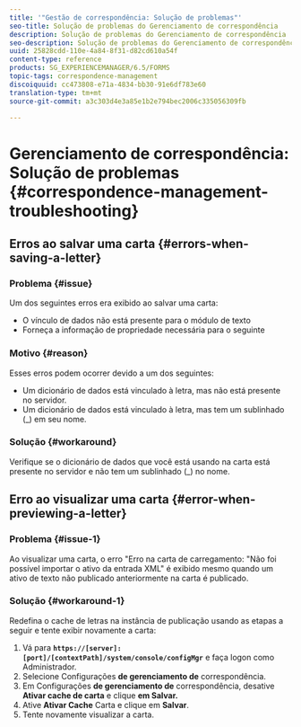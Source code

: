 ```yaml
---
title: '"Gestão de correspondência: Solução de problemas"'
seo-title: Solução de problemas do Gerenciamento de correspondência
description: Solução de problemas do Gerenciamento de correspondência
seo-description: Solução de problemas do Gerenciamento de correspondência
uuid: 25828cdd-110e-4a84-8f31-d82cd610a54f
content-type: reference
products: SG_EXPERIENCEMANAGER/6.5/FORMS
topic-tags: correspondence-management
discoiquuid: cc473808-e71a-4834-bb30-91e6df783e60
translation-type: tm+mt
source-git-commit: a3c303d4e3a85e1b2e794bec2006c335056309fb

---
```



# Gerenciamento de correspondência: Solução de problemas {#correspondence-management-troubleshooting}

## Erros ao salvar uma carta {#errors-when-saving-a-letter}

### Problema {#issue}

Um dos seguintes erros era exibido ao salvar uma carta:

* O vínculo de dados não está presente para o módulo de texto
* Forneça a informação de propriedade necessária para o seguinte

### Motivo {#reason}

Esses erros podem ocorrer devido a um dos seguintes:

* Um dicionário de dados está vinculado à letra, mas não está presente no servidor.
* Um dicionário de dados está vinculado à letra, mas tem um sublinhado (_) em seu nome.

### Solução {#workaround}

Verifique se o dicionário de dados que você está usando na carta está presente no servidor e não tem um sublinhado (_) no nome.

## Erro ao visualizar uma carta {#error-when-previewing-a-letter}

### Problema {#issue-1}

Ao visualizar uma carta, o erro &quot;Erro na carta de carregamento: &quot;Não foi possível importar o ativo da entrada XML&quot; é exibido mesmo quando um ativo de texto não publicado anteriormente na carta é publicado.

### Solução {#workaround-1}

Redefina o cache de letras na instância de publicação usando as etapas a seguir e tente exibir novamente a carta:

1. Vá para **`https://[server]:[port]/[contextPath]/system/console/configMgr`** e faça logon como Administrador.
1. Selecione Configurações **de gerenciamento de** correspondência.
1. Em Configurações **de gerenciamento de** correspondência, desative **Ativar cache de carta** e clique **em Salvar.**
1. Ative **Ativar Cache** Carta e clique em **Salvar**.
1. Tente novamente visualizar a carta.

